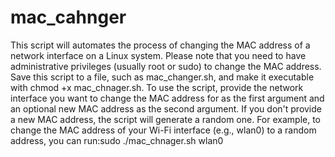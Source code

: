 # mac_cahnger
This script will automates the process of changing the MAC address of a network interface on a Linux system.
Please note that you need to have administrative privileges (usually root or sudo) to change the MAC address.
Save this script to a file, such as mac_changer.sh, and make it executable with chmod +x mac_chnager.sh.
To use the script, provide the network interface you want to change the MAC address for as the first argument and an optional new MAC address as the second argument. If you don't provide a new MAC address, the script will generate a random one.
For example, to change the MAC address of your Wi-Fi interface (e.g., wlan0) to a random address, you can run:sudo ./mac_chnager.sh wlan0
